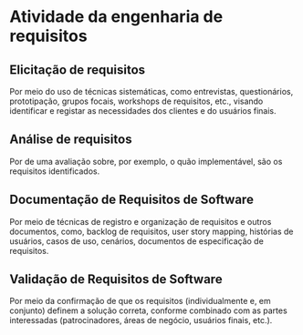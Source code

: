 # Atividade da engenharia de requisitos

## Elicitação de requisitos

Por meio do uso de técnicas sistemáticas, como entrevistas, questionários,
prototipação, grupos focais, workshops de requisitos, etc., visando identificar e registar as necessidades dos clientes e do usuários finais.

## Análise de requisitos

Por de uma avaliação sobre, por exemplo, o quão implementável, são os
requisitos identificados.

## Documentação de Requisitos de Software

Por meio de técnicas de registro e organização de requisitos e outros documentos, como, backlog de requisitos, user story mapping, histórias de usuários, casos de uso, cenários, documentos de especificação de requisitos.

## Validação de Requisitos de Software

Por meio da confirmação de que os requisitos (individualmente e, em
conjunto) definem a solução correta, conforme combinado com as partes
interessadas (patrocinadores, áreas de negócio, usuários finais, etc.).

